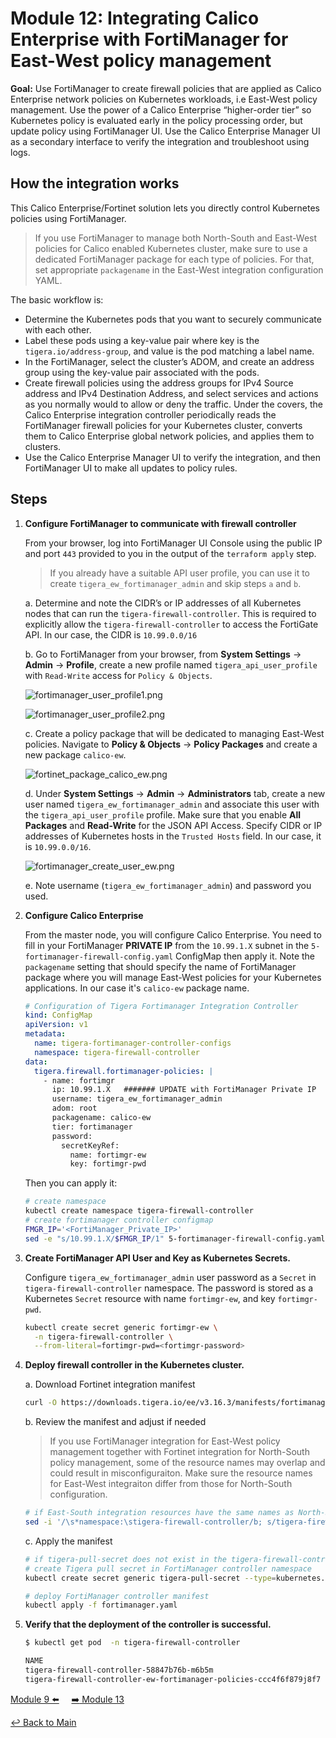 # Module 12: Integrating Calico Enterprise with FortiManager for East-West policy management

**Goal:**  Use FortiManager to create firewall policies that are applied as Calico Enterprise network policies on Kubernetes workloads, i.e East-West policy management. Use the power of a Calico Enterprise “higher-order tier” so Kubernetes policy is evaluated early in the policy processing order, but update policy using FortiManager UI. Use the Calico Enterprise Manager UI as a secondary interface to verify the integration and troubleshoot using logs.

## How the integration works

This Calico Enterprise/Fortinet solution lets you directly control Kubernetes policies using FortiManager.

>If you use FortiManager to manage both North-South and East-West policies for Calico enabled Kubernetes cluster, make sure to use a dedicated FortiManager package for each type of policies. For that, set appropriate `packagename` in the East-West integration configuration YAML.

The basic workflow is:

- Determine the Kubernetes pods that you want to securely communicate with each other.
- Label these pods using a key-value pair where key is the `tigera.io/address-group`, and value is the pod matching a label name.
- In the FortiManager, select the cluster’s ADOM, and create an address group using the key-value pair associated with the pods.
- Create firewall policies using the address groups for IPv4 Source address and IPv4 Destination Address, and select services and actions as you normally would to allow or deny the traffic. Under the covers, the Calico Enterprise integration controller periodically reads the FortiManager firewall policies for your Kubernetes cluster, converts them to Calico Enterprise global network policies, and applies them to clusters.
- Use the Calico Enterprise Manager UI to verify the integration, and then FortiManager UI to make all updates to policy rules.

## Steps

1. **Configure FortiManager to communicate with firewall controller**

    From your browser, log into FortiManager UI Console using the public IP and port `443` provided to you in the output of the `terraform apply` step.

    >If you already have a suitable API user profile, you can use it to create `tigera_ew_fortimanager_admin` and skip steps `a` and `b`.

    a. Determine and note the CIDR’s or IP addresses of all Kubernetes nodes that can run the `tigera-firewall-controller`. This is required to explicitly allow the `tigera-firewall-controller` to access the FortiGate API. In our case, the CIDR is `10.99.0.0/16`

    b. Go to FortiManager from your browser, from **System Settings** -> **Admin** -> **Profile**, create a new  profile named `tigera_api_user_profile` with `Read-Write` access for `Policy & Objects`.

    ![fortimanager_user_profile1.png](../img/fortimanager_user_profile1.png)

    ![fortimanager_user_profile2.png](../img/fortimanager_user_profile2.png)

    c. Create a policy package that will be dedicated to managing East-West policies. Navigate to **Policy & Objects** -> **Policy Packages** and create a new package `calico-ew`.

    ![fortinet_package_calico_ew.png](../img/fortinet_package_calico_ew.png)

    d. Under **System Settings** -> **Admin** -> **Administrators** tab, create a new user named `tigera_ew_fortimanager_admin` and associate this user with the `tigera_api_user_profile` profile. Make sure that you enable **All Packages** and **Read-Write** for the JSON API Access. Specify CIDR or IP addresses of Kubernetes hosts in the `Trusted Hosts` field. In our case, it is `10.99.0.0/16`.

    ![fortimanager_create_user_ew.png](../img/fortimanager_create_user_ew.png)

    e. Note username (`tigera_ew_fortimanager_admin`) and password you used.

2. **Configure Calico Enterprise**

    From the master node, you will configure Calico Enterprise. You need to fill in your FortiManager  **PRIVATE IP** from the `10.99.1.X` subnet in the `5-fortimanager-firewall-config.yaml` ConfigMap then apply it. Note the `packagename` setting that should specify the name of FortiManager package where you will manage East-West policies for your Kubernetes applications. In our case it's `calico-ew` package name.

    ```yaml
    # Configuration of Tigera Fortimanager Integration Controller
    kind: ConfigMap
    apiVersion: v1
    metadata:
      name: tigera-fortimanager-controller-configs
      namespace: tigera-firewall-controller
    data:
      tigera.firewall.fortimanager-policies: |
        - name: fortimgr
          ip: 10.99.1.X   ####### UPDATE with FortiManager Private IP
          username: tigera_ew_fortimanager_admin
          adom: root
          packagename: calico-ew
          tier: fortimanager
          password:
            secretKeyRef:
              name: fortimgr-ew
              key: fortimgr-pwd
    ```

    Then you can apply it:

    ```bash
    # create namespace
    kubectl create namespace tigera-firewall-controller
    # create fortimanager controller configmap
    FMGR_IP='<FortiManager_Private_IP>'
    sed -e "s/10.99.1.X/$FMGR_IP/1" 5-fortimanager-firewall-config.yaml | kubectl create -f-
    ```

3. **Create FortiManager API User and Key as Kubernetes Secrets.**

    Configure `tigera_ew_fortimanager_admin` user password as a `Secret` in `tigera-firewall-controller` namespace.
    The password is stored as a Kubernetes `Secret` resource with name `fortimgr-ew`, and key `fortimgr-pwd`.

    ```bash
    kubectl create secret generic fortimgr-ew \
      -n tigera-firewall-controller \
      --from-literal=fortimgr-pwd=<fortimgr-password>
    ```

4. **Deploy firewall controller in the Kubernetes cluster.**

    a. Download Fortinet integration manifest

    ```bash
    curl -O https://downloads.tigera.io/ee/v3.16.3/manifests/fortimanager.yaml
    ```

    b. Review the manifest and adjust if needed

    >If you use FortiManager integration for East-West policy management together with Fortinet integration for North-South policy management, some of the resource names may overlap and could result in misconfiguraiton. Make sure the resource names for East-West integraiton differ from those for North-South configuration.

    ```bash
    # if East-South integration resources have the same names as North-South integration, rename them to avoid any configuration collisions
    sed -i '/\s*namespace:\stigera-firewall-controller/b; s/tigera-firewall-controller/tigera-firewall-controller-ew/g' fortimanager.yaml
    ```

    c. Apply the manifest

    ```bash
    # if tigera-pull-secret does not exist in the tigera-firewall-controller namespace
    # create Tigera pull secret in FortiManager controller namespace
    kubectl create secret generic tigera-pull-secret --type=kubernetes.io/dockerconfigjson -n tigera-firewall-controller --from-file=.dockerconfigjson=dockerjsonconfig.json

    # deploy FortiManager controller manifest
    kubectl apply -f fortimanager.yaml
    ```

5. **Verify that the deployment of the controller is successful.**

    ```bash
    $ kubectl get pod  -n tigera-firewall-controller

    NAME                                                                 READY   STATUS    RESTARTS   AGE
    tigera-firewall-controller-58847b76b-m6b5m                           1/1     Running   0          14m
    tigera-firewall-controller-ew-fortimanager-policies-ccc4f6f879j8f7   1/1     Running   0          1m
    ```

[Module 9 :arrow_left:](../modules/deploy-app-0.md) &nbsp;&nbsp;&nbsp;&nbsp;[:arrow_right: Module 13](../modules/deploy-app-1.md)

[:leftwards_arrow_with_hook: Back to Main](/README.md)
